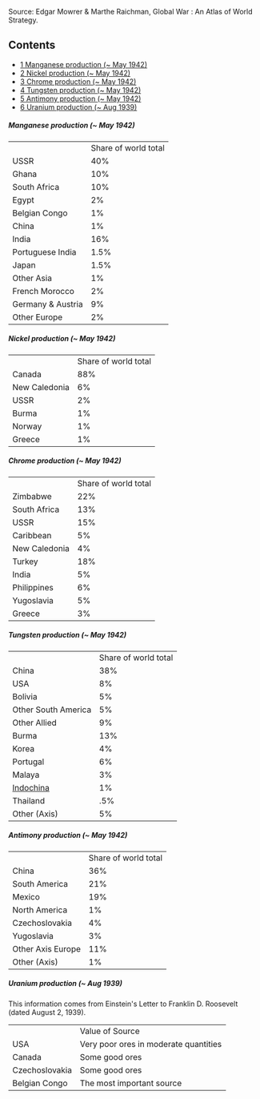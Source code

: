 Source: Edgar Mowrer & Marthe Raichman, Global War : An Atlas of World
Strategy.

## Contents

-   [ 1 Manganese production (\~ May 1942)
    ](#Manganese_production_.28.7E_May_1942.29)
-   [ 2 Nickel production (\~ May 1942)
    ](#Nickel_production_.28.7E_May_1942.29)
-   [ 3 Chrome production (\~ May 1942)
    ](#Chrome_production_.28.7E_May_1942.29)
-   [ 4 Tungsten production (\~ May 1942)
    ](#Tungsten_production_.28.7E_May_1942.29)
-   [ 5 Antimony production (\~ May 1942)
    ](#Antimony_production_.28.7E_May_1942.29)
-   [ 6 Uranium production (\~ Aug 1939)
    ](#Uranium_production_.28.7E_Aug_1939.29)

#####    Manganese production (\~ May 1942) 

|                   |                      |
|-------------------|----------------------|
|                   | Share of world total |
| USSR              | 40%                  |
| Ghana             | 10%                  |
| South Africa      | 10%                  |
| Egypt             | 2%                   |
| Belgian Congo     | 1%                   |
| China             | 1%                   |
| India             | 16%                  |
| Portuguese India  | 1.5%                 |
| Japan             | 1.5%                 |
| Other Asia        | 1%                   |
| French Morocco    | 2%                   |
| Germany & Austria | 9%                   |
| Other Europe      | 2%                   |

  

#####    Nickel production (\~ May 1942) 

|               |                      |
|---------------|----------------------|
|               | Share of world total |
| Canada        | 88%                  |
| New Caledonia | 6%                   |
| USSR          | 2%                   |
| Burma         | 1%                   |
| Norway        | 1%                   |
| Greece        | 1%                   |

  

#####    Chrome production (\~ May 1942) 

|               |                      |
|---------------|----------------------|
|               | Share of world total |
| Zimbabwe      | 22%                  |
| South Africa  | 13%                  |
| USSR          | 15%                  |
| Caribbean     | 5%                   |
| New Caledonia | 4%                   |
| Turkey        | 18%                  |
| India         | 5%                   |
| Philippines   | 6%                   |
| Yugoslavia    | 5%                   |
| Greece        | 3%                   |

  

#####    Tungsten production (\~ May 1942) 

|                                          |                      |
|------------------------------------------|----------------------|
|                                          | Share of world total |
| China                                    | 38%                  |
| USA                                      | 8%                   |
| Bolivia                                  | 5%                   |
| Other South America                      | 5%                   |
| Other Allied                             | 9%                   |
| Burma                                    | 13%                  |
| Korea                                    | 4%                   |
| Portugal                                 | 6%                   |
| Malaya                                   | 3%                   |
| [Indochina](/wiki/Indochina "Indochina") | 1%                   |
| Thailand                                 | .5%                  |
| Other (Axis)                             | 5%                   |

  

#####    Antimony production (\~ May 1942) 

|                   |                      |
|-------------------|----------------------|
|                   | Share of world total |
| China             | 36%                  |
| South America     | 21%                  |
| Mexico            | 19%                  |
| North America     | 1%                   |
| Czechoslovakia    | 4%                   |
| Yugoslavia        | 3%                   |
| Other Axis Europe | 11%                  |
| Other (Axis)      | 1%                   |

  

#####    Uranium production (\~ Aug 1939) 

This information comes from Einstein's Letter to Franklin D. Roosevelt
(dated August 2, 1939).

|                |                                       |
|----------------|---------------------------------------|
|                | Value of Source                       |
| USA            | Very poor ores in moderate quantities |
| Canada         | Some good ores                        |
| Czechoslovakia | Some good ores                        |
| Belgian Congo  | The most important source             |
